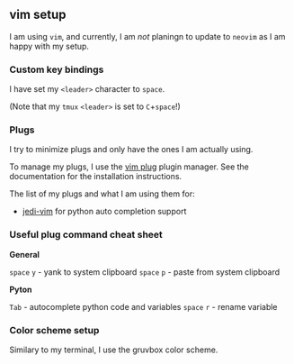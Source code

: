 ## vim setup

I am using `vim`, and currently, I am *not* planingn to update to `neovim` as I am happy with my setup.

### Custom key bindings

I have set my `<leader>` character to `space`.

(Note that my `tmux` `<leader>` is set to `C`+`space`!)

### Plugs

I try to minimize plugs and only have the ones I am actually using.

To manage my plugs, I use the [vim plug](https://github.com/junegunn/vim-plug) plugin manager. See the documentation for the installation instructions.

The list of my plugs and what I am using them for:

- [jedi-vim](https://github.com/davidhalter/jedi-vim) for python auto completion support

### Useful plug command cheat sheet

**General**

`space` `y` - yank to system clipboard
`space` `p` - paste from system clipboard

**Pyton**

`Tab` - autocomplete python code and variables
`space` `r` - rename variable

### Color scheme setup

Similary to my terminal, I use the gruvbox color scheme.
